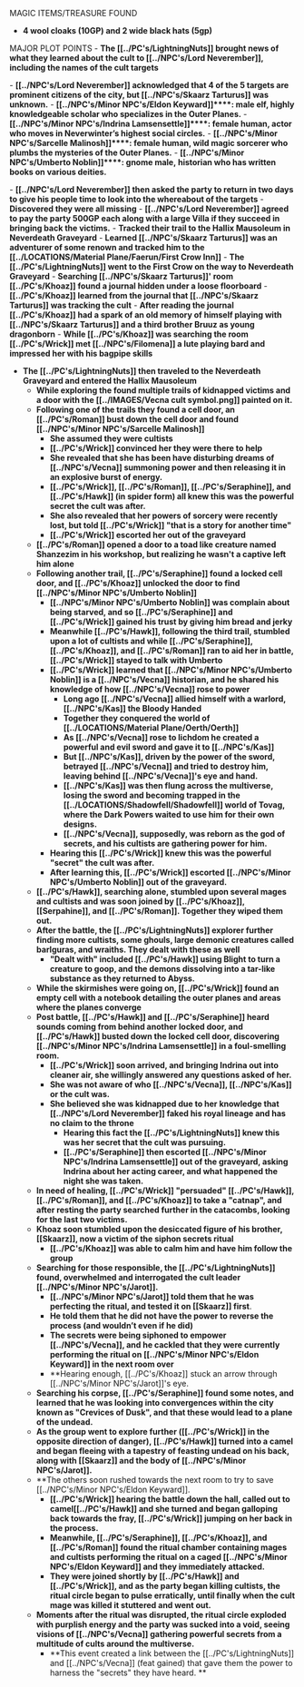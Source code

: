 MAGIC ITEMS/TREASURE FOUND
- **4 wool cloaks (10GP) and 2 wide black hats (5gp)**

MAJOR PLOT POINTS
- **The [[../PC's/LightningNuts]] brought news of what they learned about the cult to [[../NPC's/Lord Neverember]], including the names of the cult targets**

- **[[../NPC's/Lord Neverember]] acknowledged that 4 of the 5 targets are prominent citizens of the city, but [[../NPC's/Skaarz Tarturus]] was unknown.**
	- **[[../NPC's/Minor NPC's/Eldon Keyward]]****: male elf, highly knowledgeable scholar who specializes in the Outer Planes.**
	- **[[../NPC's/Minor NPC's/Indrina Lamsensettle]]****: female human, actor who moves in Neverwinter’s highest social circles.**
	- **[[../NPC's/Minor NPC's/Sarcelle Malinosh]]****: female human, wild magic sorcerer who plumbs the mysteries of the Outer Planes.**
	- **[[../NPC's/Minor NPC's/Umberto Noblin]]****: gnome male, historian who has written books on various deities.**

- **[[../NPC's/Lord Neverember]] then asked the party to return in two days to give his people time to look into the whereabout of the targets**
	- **Discovered they were all missing**
		- **[[../NPC's/Lord Neverember]] agreed to pay the party 500GP each along with a large Villa if they succeed in bringing back the victims.**
	- **Tracked their trail to the Hallix Mausoleum in Neverdeath Graveyard**
	- **Learned [[../NPC's/Skaarz Tarturus]] was an adventurer of some renown and tracked him to the [[../LOCATIONS/Material Plane/Faerun/First Crow Inn]]**
		- **The [[../PC's/LightningNuts]] went to the First Crow on the way to Neverdeath Graveyard** 
		- **Searching [[../NPC's/Skaarz Tarturus]]' room [[../PC's/Khoaz]] found a journal hidden under a loose floorboard**
			- **[[../PC's/Khoaz]] learned from the journal that [[../NPC's/Skaarz Tarturus]] was tracking the cult**
			- **After reading the journal [[../PC's/Khoaz]] had a spark of an old memory of himself playing with [[../NPC's/Skaarz Tarturus]] and a third brother Bruuz as young dragonborn**
	- **While [[../PC's/Khoaz]] was searching the room [[../PC's/Wrick]] met [[../NPC's/Filomena]] a lute playing bard and impressed her with his bagpipe skills**

- **The [[../PC's/LightningNuts]] then traveled to the Neverdeath Graveyard and entered the Hallix Mausoleum**
	- **While exploring the found multiple trails of kidnapped victims and a door with the [[../IMAGES/Vecna cult symbol.png]] painted on it.**
	- **Following one of the trails they found a cell door, an [[../PC's/Roman]] bust down the cell door and found [[../NPC's/Minor NPC's/Sarcelle Malinosh]]**
		- **She assumed they were cultists**
		- **[[../PC's/Wrick]] convinced her they were there to help**
		- **She revealed that she has been have disturbing dreams of [[../NPC's/Vecna]] summoning power and then releasing it in an explosive burst of energy.**
		- **[[../PC's/Wrick]], [[../PC's/Roman]], [[../PC's/Seraphine]], and [[../PC's/Hawk]] (in spider form) all knew this was the powerful secret the cult was after.**
		- **She also revealed that her powers of sorcery were recently lost, but told [[../PC's/Wrick]] "that is a story for another time"**
		- **[[../PC's/Wrick]] escorted her out of the graveyard** 
	- **[[../PC's/Roman]] opened a door to a toad like creature named Shanzezim in his workshop, but realizing he wasn't a captive left him alone**
	- **Following another trail, [[../PC's/Seraphine]] found a locked cell door, and [[../PC's/Khoaz]] unlocked the door to find [[../NPC's/Minor NPC's/Umberto Noblin]]**
		- **[[../NPC's/Minor NPC's/Umberto Noblin]] was complain about being starved, and so [[../PC's/Seraphine]] and [[../PC's/Wrick]] gained his trust by giving him bread and jerky**
		- **Meanwhile [[../PC's/Hawk]], following the third trail, stumbled upon a lot of cultists and while [[../PC's/Seraphine]], [[../PC's/Khoaz]], and [[../PC's/Roman]] ran to aid her in battle, [[../PC's/Wrick]] stayed to talk with Umberto**
		- **[[../PC's/Wrick]] learned that [[../NPC's/Minor NPC's/Umberto Noblin]] is a [[../NPC's/Vecna]] historian, and he shared his knowledge of how [[../NPC's/Vecna]] rose to power**
			- **Long ago [[../NPC's/Vecna]] allied himself with a warlord, [[../NPC's/Kas]] the Bloody Handed**
			- **Together they conquered the world of [[../LOCATIONS/Material Plane/Oerth/Oerth]]**
			- **As [[../NPC's/Vecna]] rose to lichdom he created a powerful and evil sword and gave it to [[../NPC's/Kas]]**
			- **But [[../NPC's/Kas]], driven by the power of the sword, betrayed [[../NPC's/Vecna]] and tried to destroy him, leaving behind [[../NPC's/Vecna]]'s eye and hand.**
			- **[[../NPC's/Kas]] was then flung across the multiverse, losing the sword and becoming trapped in the [[../LOCATIONS/Shadowfell/Shadowfell]] world of Tovag, where the Dark Powers waited to use him for their own designs.**
			- **[[../NPC's/Vecna]], supposedly, was reborn as the god of secrets, and his cultists are gathering power for him.**
		- **Hearing this [[../PC's/Wrick]] knew this was the powerful "secret" the cult was after.**
		- **After learning this, [[../PC's/Wrick]] escorted [[../NPC's/Minor NPC's/Umberto Noblin]] out of the graveyard.**
	- **[[../PC's/Hawk]], searching alone, stumbled upon several mages and cultists and was soon joined by [[../PC's/Khoaz]], [[Serpahine]], and [[../PC's/Roman]]. Together they wiped them out.**
	- **After the battle, the [[../PC's/LightningNuts]] explorer further finding more cultists, some ghouls, large demonic creatures called barlguras, and wraiths. They dealt with these as well**
		- **"Dealt with" included [[../PC's/Hawk]] using Blight to turn a creature to goop, and the demons dissolving into a tar-like substance as they returned to Abyss.**
	- **While the skirmishes were going on, [[../PC's/Wrick]] found an empty cell with a notebook detailing the outer planes and areas where the planes converge**
	- **Post battle, [[../PC's/Hawk]] and [[../PC's/Seraphine]] heard sounds coming from behind another locked door, and [[../PC's/Hawk]] busted down the locked cell door, discovering [[../NPC's/Minor NPC's/Indrina Lamsensettle]] in a foul-smelling room.**
		- **[[../PC's/Wrick]] soon arrived, and bringing Indrina out into cleaner air, she willingly answered any questions asked of her.** 
		- **She was not aware of who [[../NPC's/Vecna]], [[../NPC's/Kas]] or the cult was.**
		- **She believed she was kidnapped due to her knowledge that [[../NPC's/Lord Neverember]] faked his royal lineage and has no claim to the throne**
			- **Hearing this fact the [[../PC's/LightningNuts]] knew this was her secret that the cult was pursuing.**
			- **[[../PC's/Seraphine]] then escorted [[../NPC's/Minor NPC's/Indrina Lamsensettle]] out of the graveyard, asking Indrina about her acting career, and what happened the night she was taken.**
	- **In need of healing, [[../PC's/Wrick]] "persuaded" [[../PC's/Hawk]], [[../PC's/Roman]], and [[../PC's/Khoaz]] to take a "catnap", and after resting the party searched further in the catacombs, looking for the last two victims.**
	- **Khoaz soon stumbled upon the desiccated figure of his brother, [[Skaarz]], now a victim of the siphon secrets ritual**
		- **[[../PC's/Khoaz]] was able to calm him and have him follow the group**
	- **Searching for those responsible, the [[../PC's/LightningNuts]] found, overwhelmed and interrogated the cult leader [[../NPC's/Minor NPC's/Jarot]].**
		- **[[../NPC's/Minor NPC's/Jarot]] told them that he was perfecting the ritual, and tested it on [[Skaarz]] first**.
		- **He told them that he did not have the power to reverse the process (and wouldn’t even if he did)**
		- **The secrets were being siphoned to empower [[../NPC's/Vecna]], and he cackled that they were currently performing the ritual on [[../NPC's/Minor NPC's/Eldon Keyward]] in the next room over**
		- **Hearing enough, [[../PC's/Khoaz]] stuck an arrow through [[../NPC's/Minor NPC's/Jarot]]'s eye.
	- **Searching his corpse, [[../PC's/Seraphine]] found some notes, and learned that he was looking into convergences within the city known as "Crevices of Dusk", and that these would lead to a plane of the undead.**
	- **As the group went to explore further ([[../PC's/Wrick]] in the opposite direction of danger), [[../PC's/Hawk]] turned into a camel and began fleeing with a tapestry of feasting undead on his back, along with [[Skaarz]] and the body of [[../NPC's/Minor NPC's/Jarot]].**
	- **The others soon rushed towards the next room to try to save [[../NPC's/Minor NPC's/Eldon Keyward]].   
		- **[[../PC's/Wrick]] hearing the battle down the hall, called out to camel[[../PC's/Hawk]] and she turned and began galloping back towards the fray, [[../PC's/Wrick]] jumping on her back in the process.**
		- **Meanwhile, [[../PC's/Seraphine]], [[../PC's/Khoaz]], and [[../PC's/Roman]] found the ritual chamber containing mages and cultists performing the ritual on a caged [[../NPC's/Minor NPC's/Eldon Keyward]] and they immediately attacked.**
		- **They were joined shortly by [[../PC's/Hawk]] and [[../PC's/Wrick]], and as the party began killing cultists, the ritual circle began to pulse erratically, until finally when the cult mage was killed it stuttered and went out.**
	- **Moments after the ritual was disrupted, the ritual circle exploded with purplish energy and the party was sucked into a void, seeing visions of [[../NPC's/Vecna]] gathering powerful secrets from a multitude of cults around the multiverse.**
		- **This event created a link between the [[../PC's/LightningNuts]] and [[../NPC's/Vecna]] (feat gained) that gave them the power to harness the "secrets" they have heard. **
